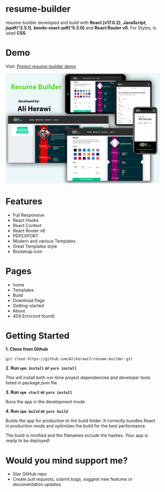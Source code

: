 # resume-builder
<!-- creator: Ali Herawi -->
<!-- github: https://github.com/Aliherawi7 -->
<!-- Email: Aliherawi7@gmail.com -->
<!-- Linked in : https://linkedin.com/in/ali-herawi -->

resume-builder developed and build with **React (v17.0.2)**, **JavaScript**, **jspdf(^2.5.1)**, **kendo-react-pdf(^5.3.0)** and **React Router v6**. For Styles, is used **CSS**.

# Demo

Visit: [Project resume-builder demo](https://resume-builder-af.netlify.app/)

![Figma resume-builder sketch](src/assets/resume-builder-figma-sketch.png)

# Features

* Full Responsive
* React Hooks
* React Context
* React Router v6
* PDFEXPORT
* Modern and various Templates
* Great Templates style
* Bootstrap icon


# Pages

* home
* Templates
* Build
* Download Page
* Getting-started
* About
* 404 Error(not found)


# Getting Started

**1. Clone from Github**

`git clone https://github.com/Aliherawi7/resume-builder.git`

**2. Run `npm install` or `yarn install`**

This will install both run-time project dependencies and developer tools listed in package.json file.

**3. Run `npm start` or `yarn install`**

Runs the app in the development mode.

      
**4. Run `npm build` or `yarn build`**

Builds the app for production to the build folder. It correctly bundles React in production mode and optimizes the build for the best performance.

The build is minified and the filenames include the hashes. Your app is ready to be deployed!


# Would you mind support me?

* Star GitHub repo
* Create pull requests, submit bugs, suggest new features or documentation updates.


